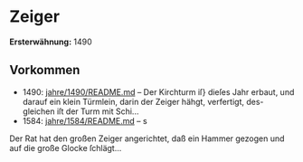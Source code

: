 # Zeiger

**Ersterwähnung:** 1490

## Vorkommen
- 1490: [jahre/1490/README.md](../jahre/1490/README.md) – Der Kirchturm iſ} dieſes Jahr erbaut, und darauf ein
klein Türmlein, darin der Zeiger hähgt, verfertigt, des-
gleichen iſt der Turm mit Schi...
- 1584: [jahre/1584/README.md](../jahre/1584/README.md) – s

Der Rat hat den großen Zeiger angerichtet, daß ein
Hammer gezogen und auf die große Glocke ſchlägt...
